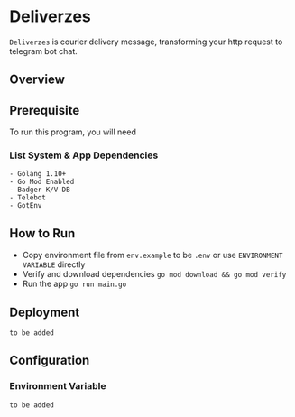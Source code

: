 # Deliverzes

`Deliverzes` is courier delivery message, transforming your http request to telegram bot chat.

## Overview

## Prerequisite

To run this program, you will need

### List System & App Dependencies

```$xslt
- Golang 1.10+
- Go Mod Enabled
- Badger K/V DB
- Telebot
- GotEnv
```

## How to Run

- Copy environment file from `env.example` to be `.env` or use `ENVIRONMENT VARIABLE` directly
- Verify and download dependencies `go mod download && go mod verify`
- Run the app `go run main.go`


## Deployment

`to be added`

## Configuration

### Environment Variable

`to be added`
